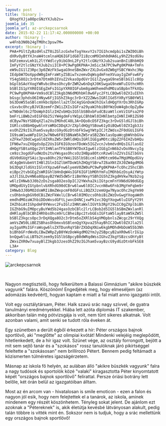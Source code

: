 ```yaml
---
layout: post
title: !binary |-
  QXogYXJja8OpcGNzYXJub2s=
joomla_id: 35
joomla_url: az-arckepcsarnok
date: 2015-02-22 11:17:42.000000000 +00:00
author: !binary |-
  w4Fnb3N0b24gTMOhc3psw7M=
excerpt: !binary |-
  PHA+PGltZyBzdHlsZT0iZGlzcGxheTogYmxvY2s7IG1hcmdpbi1sZWZ0OiBh
  dXRvOyBtYXJnaW4tcmlnaHQ6IGF1dG87IiBzcmM9Imh0dHA6Ly9hZ29zdG9u
  bGFzemxvLmh1L2ltYWdlcy9ibG9nL2FyY2tlcGNzYXJub2suanBnIiBhbHQ9
  ImFyY2tlcGNzYXJub2siIC8+PC9wPg0KPHA+Jm5ic3A7PC9wPg0KPHA+TmFn
  eW9uIG1lZ3Rpc3p0ZWzFkSwgaG9neSBmZWxrZXLDvGx0ZW0gYSBCYWxhc3Np
  IEdpbW7DoXppdW0gImFraWtyZSBiw7xzemvDqWsgdmFneXVuayIgZmFsw6Fy
  YS4gS8O2c3rDtm7Dtm0hIEVuZ2VkasOpdGVrIG1lZywgaG9neSBlbG1lc8Op
  bGplbSAoYXogYWRvbcOhesOhcyBrZWR2w6nDqXJ0KSwgaG9neWFuIGthcHRh
  bSBlIG1pYXR0IGEgZmFsIG1pYXR0IGFubm8gaWdhemdhdMOzaSBpbnTFkXQu
  PC9wPg0KPHA+Vm9sdCBlZ3kgb3N6dMOhbHl0w6Fyc2FtLCBQw6l0ZXIuIEhh
  bGsgc3phdsO6IHNyw6FjIG5hZ3kgc3rDrXZ2ZWwsIGRlIGd5YXRyYSB0YW51
  bG3DoW55aSBlcmVkbcOpbnlla2tlbC4gSGnDoWJhIGxldHQgYXrDs3RhIGRp
  cGxvbcOhcyBJVCBzemFrZW1iZXIsIGFra29yaWJhbiB0YWzDoW4gbcOpZyBw
  w7N0dml6c2fDoWphIGlzIHZvbHQsIG5lbSB0xbFudCBzaWtlcmVzIGFsa2F0
  bmFrLiBWb2x0IGF6b25iYW4gdmFsYW1pLCBhbWl0IHNlbmtpIHNlIHR1ZG90
  dCByw7NsYSDDqXZla2VuIMOhdC48L3A+DQo8cD5FZ3kgc3rDvG5ldGJlbiBh
  IGRlcsO8bHQgw6lnYsWRbCDDqXJrZXpldHQgYSBow61yOiBQw6l0ZXIgb3Jz
  esOhZ29zIGJham5vayBzcG9ydGzDtnbFkSwgYWtpICJtZWdsxZF0dGUiIGF6
  IG9saW1waWFpIGt2w7N0w6F0ISBNaW5kZW5raSB2ZWxlasOpaWcgbWVnbGVw
  xZFkw7Z0dCwgaGl0ZXRsZW5rZWRldHQsIGRlIGEgaMOtciBpZ2F6IHZvbHQu
  IFN6w7xuZXQgdsOpZ2UsIGF6IG9zenTDoWx5IGZvcnJvbmdvdHQsIGJlasO2
  dHQgYSBtaXQgc2VtIHNlanTFkSB0YW7DoXIgw6lzIGEgInN6b2vDoXNvcyIg
  cm9zc3ogdGFudWzDs2tuYWsgasOhcsOzIHBpa8OtcnRzw6lnZ2VsIGZlbGVs
  dGV0dGUgYSAic3pva8Ohc29zYW4iIG5lbSBicmlsbMOtcm96w7MgUMOpdGVy
  dC4gQmVubmVtIHBlZGlnIGZlbHTDoW1hZHQgYSBrw7Z6aXNtZXJ0ZW4gdMO6
  bG3DqXJldGVzIGlnYXpzw6Fnw6lyemV0ZW0uPC9wPg0KPHA+TcOhc25hcCBh
  eiBpc2tvbGEgZsWRIGhlbHnDqW4sIGF6IGF1bMOhYmFuIMOhbGzDsyAiYWtp
  a3JlIGLDvHN6a8OpayB2YWd5dW5rIiBmYWxyYSBhIG5hZ3kgdHVkw7Nzb2sg
  w6lzIHNwb3J0b2zDs2sga8O2esOpICJ2YWxha2kiIGtpcmFnYXN6dG90dGEg
  UMOpdGVyIGtpbnlvbXRhdG90dCBrw6lww6l0ICJvcnN6w6Fnb3MgYmFqbm9r
  IHNwb3J0bMO2dsWRIiBmZWxpcmF0dGFsLiBQZXJzemUgw7NyacOhc2kgYm90
  csOhbnkgbGV0dCBiZWzFkWxlLCBrw6l0IMOzcsOhbiBiZWzDvGwgYXogaWdh
  emdhdMOzaWJhbiDDoWxsdGFtLjwvcD4NCjxwPk1vc3QgYXogw6luIGFyY29t
  IHZhbiAtIGhpdmF0YWxvc2FuIGlzIHNtaWxlIGVtb3RpY29uIC0gZXplbiBh
  IGZhbG9uIMOpcyBuYWd5b24gasOzbCBlc2lrLCBob2d5IG5lbSBmZWxlanRl
  dHRlayBlbCBhIHRhbsOhcm9rLCBheiBpc2tvbGEsIGFtaW5layBtaW5kZW5l
  bSBlZ3kgcsOpc3rDqXQga8O2c3rDtm5oZXRlbS4gVMOpbnlsZWcgc29rYXQg
  amVsZW50LiBEZSBhasOhbmxvbSBlenQgYXpva25hayBhICJQw6l0ZXJla25l
  ayIgaXMsIGFraWsgw6lsZXTDunRqYSBrZXbDqXNiw6kgbMOhdHbDoW55b3Nh
  biBhbGFrdWx0LCBwZWRpZyB0YWzDoW4gdMO2YmJyZSBpcyB2aXR0w6lrIG1p
  bnQgw6luLiBTb2tzem9yIG5lbSBpcyB0dWRqdWssIGhvZ3kgYSBzcsOhYyBt
  ZWxsZXR0w7xuayBlZ3kgb3JzesOhZ29zIGJham5vayBzcG9ydGzDtnbFkSE8
  L3A+
category: Blog
---
```

<p><img style="display: block; margin-left: auto; margin-right: auto;" src="http://agostonlaszlo.hu/images/blog/arckepcsarnok.jpg" alt="arckepcsarnok" /></p>
<p>&nbsp;</p>
<p>Nagyon megtisztelő, hogy felkerültem a Balassi Gimnázium "akikre büszkék vagyunk" falára. Köszönöm! Engedjétek meg, hogy elmeséljem (az adomázás kedvéért), hogyan kaptam e miatt a fal miatt anno igazgatói intőt.</p>
<p>Volt egy osztálytársam, Péter. Halk szavú srác nagy szívvel, de gyatra tanulmányi eredményekkel. Hiába lett azóta diplomás IT szakember, akkoriban talán még pótvizsgája is volt, nem tűnt sikeres alkatnak. Volt azonban valami, amit senki se tudott róla éveken át.</p>
<p>Egy szünetben a derült égből érkezett a hír: Péter országos bajnok sportlövő, aki "meglőtte" az olimpiai kvótát! Mindenki velejéig meglepődött, hitetlenkedett, de a hír igaz volt. Szünet vége, az osztály forrongott, bejött a mit sem sejtő tanár és a "szokásos" rossz tanulóknak járó pikírtséggel feleltette a "szokásosan" nem brillírozó Pétert. Bennem pedig feltámadt a közismerten túlméretes igazságérzetem.</p>
<p>Másnap az iskola fő helyén, az aulában álló "akikre büszkék vagyunk" falra a nagy tudósok és sportolók közé "valaki" kiragasztotta Péter kinyomtatott képét "országos bajnok sportlövő" felirattal. Persze óriási botrány lett belőle, két órán belül az igazgatóiban álltam.</p>
<p>Most az én arcom van - hivatalosan is smile emoticon - ezen a falon és nagyon jól esik, hogy nem felejtettek el a tanárok, az iskola, aminek mindenem egy részét köszönhetem. Tényleg sokat jelent. De ajánlom ezt azoknak a "Pétereknek" is, akik életútja kevésbé látványosan alakult, pedig talán többre is vitték mint én. Sokszor nem is tudjuk, hogy a srác mellettünk egy országos bajnok sportlövő!</p>
